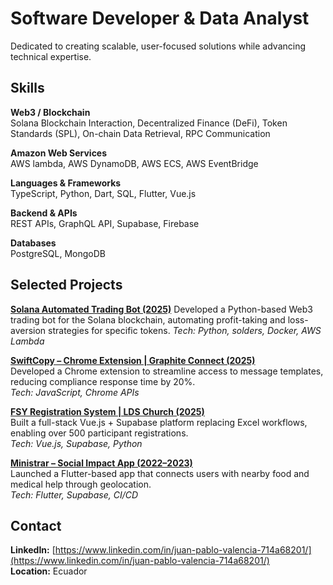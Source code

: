 # Software Developer & Data Analyst

Dedicated to creating scalable, user-focused solutions while advancing technical expertise.

## Skills

**Web3 / Blockchain**  
Solana Blockchain Interaction, Decentralized Finance (DeFi), Token Standards (SPL), On-chain Data Retrieval, RPC Communication

**Amazon Web Services**  
AWS lambda, AWS DynamoDB, AWS ECS, AWS EventBridge

**Languages & Frameworks**  
TypeScript, Python, Dart, SQL, Flutter, Vue.js

**Backend & APIs**  
REST APIs, GraphQL API, Supabase, Firebase

**Databases**  
PostgreSQL, MongoDB

## Selected Projects

**[Solana Automated Trading Bot (2025)](https://github.com/iamvalenciia/solana-trading-bot)** 
Developed a Python-based Web3 trading bot for the Solana blockchain, automating profit-taking and loss-aversion strategies for specific tokens.
*Tech: Python, solders, Docker, AWS Lambda*

**[SwiftCopy – Chrome Extension | Graphite Connect (2025)](https://github.com/iamvalenciia/swiftcopy)**  
Developed a Chrome extension to streamline access to message templates, reducing compliance response time by 20%.  
*Tech: JavaScript, Chrome APIs*

**[FSY Registration System | LDS Church (2025)](https://github.com/iamvalenciia/pfj-website)**  
Built a full-stack Vue.js + Supabase platform replacing Excel workflows, enabling over 500 participant registrations.  
*Tech: Vue.js, Supabase, Python*

**[Ministrar – Social Impact App (2022–2023)](https://play.google.com/store/apps/details?id=com.juan.ministrar3&pcampaignid=web_share)**  
Launched a Flutter-based app that connects users with nearby food and medical help through geolocation.  
*Tech: Flutter, Supabase, CI/CD*

## Contact

**LinkedIn:** [https://www.linkedin.com/in/juan-pablo-valencia-714a68201/](https://www.linkedin.com/in/juan-pablo-valencia-714a68201/)  
**Location:** Ecuador
